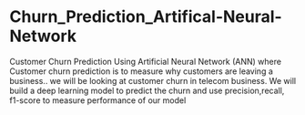 # Churn_Prediction_Artifical-Neural-Network
Customer Churn Prediction Using Artificial Neural Network (ANN) where Customer churn prediction is to measure why customers are leaving a business..
we will be looking at customer churn in telecom business. We will build a deep learning model to predict the churn and use precision,recall, f1-score to measure performance of our model
